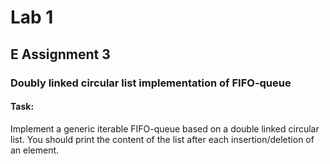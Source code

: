 # Lab 1
## E Assignment 3
### Doubly linked circular list implementation of FIFO-queue
#### Task:
Implement a generic iterable FIFO-queue based on a double linked circular list. You should print the content of the list after each insertion/deletion of an element.